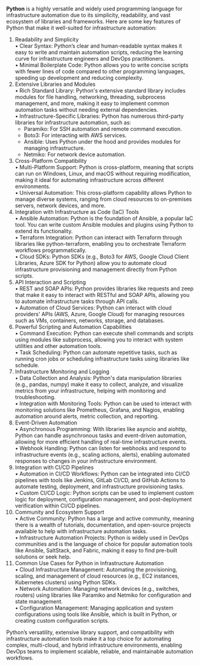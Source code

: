 **Python** is a highly versatile and widely used programming language for infrastructure automation due to its simplicity, readability, and vast ecosystem of libraries and frameworks. Here are some key features of Python that make it well-suited for infrastructure automation:  

1. Readability and Simplicity  
    • Clear Syntax: Python’s clear and human-readable syntax makes it easy to write and maintain automation scripts, reducing the learning curve for infrastructure engineers and DevOps practitioners.  
    • Minimal Boilerplate Code: Python allows you to write concise scripts with fewer lines of code compared to other programming languages, speeding up development and reducing complexity.  
2. Extensive Libraries and Modules  
    • Rich Standard Library: Python's extensive standard library includes modules for file handling, networking, threading, subprocess management, and more, making it easy to implement common automation tasks without needing external dependencies.  
    • Infrastructure-Specific Libraries: Python has numerous third-party libraries for infrastructure automation, such as:  
     - Paramiko: For SSH automation and remote command execution.  
     - Boto3: For interacting with AWS services.  
     - Ansible: Uses Python under the hood and provides modules for managing infrastructure.  
     - Netmiko: For network device automation.  
3. Cross-Platform Compatibility  
    • Multi-Platform Support: Python is cross-platform, meaning that scripts can run on Windows, Linux, and macOS without requiring modification, making it ideal for automating infrastructure across different environments.  
    • Universal Automation: This cross-platform capability allows Python to manage diverse systems, ranging from cloud resources to on-premises servers, network devices, and more.  
4. Integration with Infrastructure as Code (IaC) Tools  
    • Ansible Automation: Python is the foundation of Ansible, a popular IaC tool. You can write custom Ansible modules and plugins using Python to extend its functionality.  
    • Terraform Integration: Python can interact with Terraform through libraries like python-terraform, enabling you to orchestrate Terraform workflows programmatically.  
    • Cloud SDKs: Python SDKs (e.g., Boto3 for AWS, Google Cloud Client Libraries, Azure SDK for Python) allow you to automate cloud infrastructure provisioning and management directly from Python scripts.  
5. API Interaction and Scripting  
    • REST and SOAP APIs: Python provides libraries like requests and zeep that make it easy to interact with RESTful and SOAP APIs, allowing you to automate infrastructure tasks through API calls.  
    • Automation of Cloud Services: Python can interact with cloud providers' APIs (AWS, Azure, Google Cloud) for managing resources such as VMs, containers, networks, storage, and databases.  
6. Powerful Scripting and Automation Capabilities  
    • Command Execution: Python can execute shell commands and scripts using modules like subprocess, allowing you to interact with system utilities and other automation tools.  
    • Task Scheduling: Python can automate repetitive tasks, such as running cron jobs or scheduling infrastructure tasks using libraries like schedule.  
7. Infrastructure Monitoring and Logging  
    • Data Collection and Analysis: Python's data manipulation libraries (e.g., pandas, numpy) make it easy to collect, analyze, and visualize metrics from your infrastructure, helping with monitoring and troubleshooting.  
    • Integration with Monitoring Tools: Python can be used to interact with monitoring solutions like Prometheus, Grafana, and Nagios, enabling automation around alerts, metric collection, and reporting.  
8. Event-Driven Automation  
    • Asynchronous Programming: With libraries like asyncio and aiohttp, Python can handle asynchronous tasks and event-driven automation, allowing for more efficient handling of real-time infrastructure events.  
    • Webhook Handling: Python can listen for webhooks and respond to infrastructure events (e.g., scaling actions, alerts), enabling automated responses to changes in your infrastructure environment.  
9. Integration with CI/CD Pipelines  
    • Automation in CI/CD Workflows: Python can be integrated into CI/CD pipelines with tools like Jenkins, GitLab CI/CD, and GitHub Actions to automate testing, deployment, and infrastructure provisioning tasks.  
    • Custom CI/CD Logic: Python scripts can be used to implement custom logic for deployment, configuration management, and post-deployment verification within CI/CD pipelines.  
10. Community and Ecosystem Support  
    • Active Community: Python has a large and active community, meaning there is a wealth of tutorials, documentation, and open-source projects available to help with infrastructure automation tasks.  
    • Infrastructure Automation Projects: Python is widely used in DevOps communities and is the language of choice for popular automation tools like Ansible, SaltStack, and Fabric, making it easy to find pre-built solutions or seek help.  
11. Common Use Cases for Python in Infrastructure Automation  
    • Cloud Infrastructure Management: Automating the provisioning, scaling, and management of cloud resources (e.g., EC2 instances, Kubernetes clusters) using Python SDKs.  
    • Network Automation: Managing network devices (e.g., switches, routers) using libraries like Paramiko and Netmiko for configuration and state management.  
    • Configuration Management: Managing application and system configurations using tools like Ansible, which is built in Python, or creating custom configuration scripts. 

Python’s versatility, extensive library support, and compatibility with infrastructure automation tools make it a top choice for automating complex, multi-cloud, and hybrid infrastructure environments, enabling DevOps teams to implement scalable, reliable, and maintainable automation workflows.  
